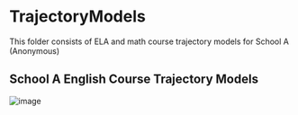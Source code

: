 # TrajectoryModels
This folder consists of ELA and math course trajectory models for School A (Anonymous)
## School A English Course Trajectory Models
![image](https://user-images.githubusercontent.com/109263885/178898670-b300d1f8-83b1-4d13-8aff-f8f9acffa830.png)

